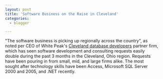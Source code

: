 ```yaml
---
layout: post
title: 'Software Business on the Raise in Cleveland'
categories:
  - blogger

---
```


"The software business is picking up regionally across the country", as noted per CEO of White Peak's <a href="http://www.intersoftdevelopment.com/">Cleveland database developers</a> partner firm, which has seen software development and consulting requests easily double during the past 3 months in the Cleveland, Ohio region.  Requests have been pouring in from small, mid, and large firms alike.  The most sought after technology skills have been Access, Microsoft SQL Server 2000 and 2005, and .NET recently.
